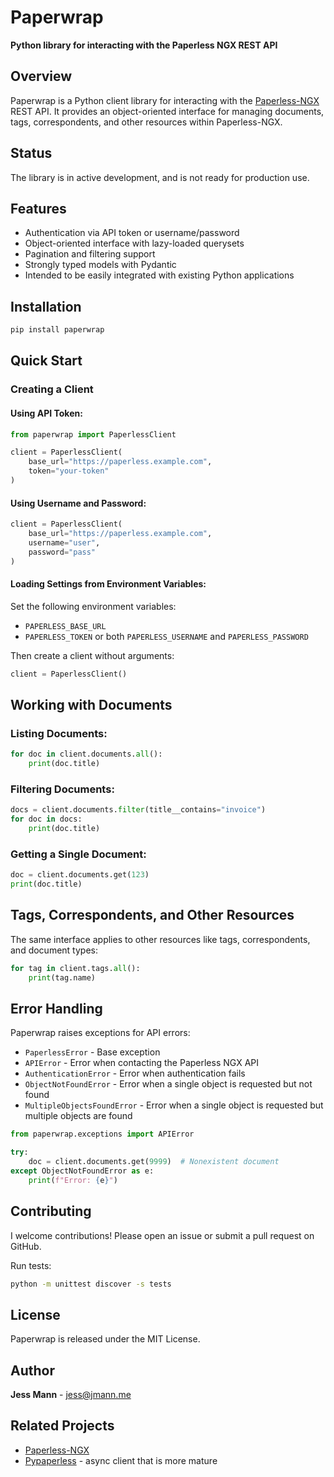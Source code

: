 # Paperwrap

**Python library for interacting with the Paperless NGX REST API**

## Overview

Paperwrap is a Python client library for interacting with the [Paperless-NGX](https://github.com/paperless-ngx/paperless-ngx) REST API. It provides an object-oriented interface for managing documents, tags, correspondents, and other resources within Paperless-NGX.

## Status

The library is in active development, and is not ready for production use.

## Features

- Authentication via API token or username/password
- Object-oriented interface with lazy-loaded querysets
- Pagination and filtering support
- Strongly typed models with Pydantic
- Intended to be easily integrated with existing Python applications

## Installation

```sh
pip install paperwrap
```

## Quick Start

### Creating a Client

#### Using API Token:
```python
from paperwrap import PaperlessClient

client = PaperlessClient(
    base_url="https://paperless.example.com",
    token="your-token"
)
```

#### Using Username and Password:
```python
client = PaperlessClient(
    base_url="https://paperless.example.com",
    username="user",
    password="pass"
)
```

#### Loading Settings from Environment Variables:
Set the following environment variables:
- `PAPERLESS_BASE_URL`
- `PAPERLESS_TOKEN` or both `PAPERLESS_USERNAME` and `PAPERLESS_PASSWORD`

Then create a client without arguments:
```python
client = PaperlessClient()
```

## Working with Documents

### Listing Documents:
```python
for doc in client.documents.all():
    print(doc.title)
```

### Filtering Documents:
```python
docs = client.documents.filter(title__contains="invoice")
for doc in docs:
    print(doc.title)
```

### Getting a Single Document:
```python
doc = client.documents.get(123)
print(doc.title)
```

## Tags, Correspondents, and Other Resources

The same interface applies to other resources like tags, correspondents, and document types:
```python
for tag in client.tags.all():
    print(tag.name)
```

## Error Handling

Paperwrap raises exceptions for API errors:
* `PaperlessError` - Base exception
* `APIError` - Error when contacting the Paperless NGX API
* `AuthenticationError` - Error when authentication fails
* `ObjectNotFoundError` - Error when a single object is requested but not found
* `MultipleObjectsFoundError` - Error when a single object is requested but multiple objects are found

```python
from paperwrap.exceptions import APIError

try:
    doc = client.documents.get(9999)  # Nonexistent document
except ObjectNotFoundError as e:
    print(f"Error: {e}")
```

## Contributing

I welcome contributions! Please open an issue or submit a pull request on GitHub.

Run tests:
```sh
python -m unittest discover -s tests
```

## License

Paperwrap is released under the MIT License.

## Author

**Jess Mann** - [jess@jmann.me](mailto:jess@jmann.me)

## Related Projects
* [Paperless-NGX](https://github.com/paperless-ngx/paperless-ngx)
* [Pypaperless](https://github.com/tb1337/paperless-api) - async client that is more mature